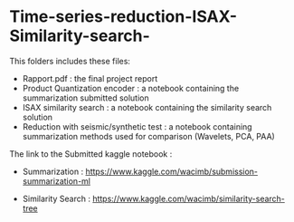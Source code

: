# Time-series-reduction-ISAX-Similarity-search-


This folders includes these files:
- Rapport.pdf : the final project report
- Product Quantization encoder : a notebook containing the summarization submitted solution
- ISAX similarity search : a notebook containing the similarity search solution
- Reduction with seismic/synthetic test : a notebook containing summarization methods used for comparison (Wavelets, PCA, PAA)


The link to the Submitted kaggle notebook :
- Summarization :
https://www.kaggle.com/wacimb/submission-summarization-ml

- Similarity Search :
https://www.kaggle.com/wacimb/similarity-search-tree

